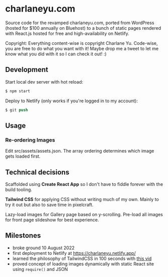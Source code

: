 # charlaneyu.com

Source code for the revamped charlaneyu.com, ported from WordPress (hosted for $100 annually on Bluehost) to a bunch of static pages rendered with React.js hosted for free and high-availability on Netlify.

Copyright: Everything content-wise is copyright Charlane Yu. Code-wise, you are free to do what you want with it! Maybe drop me a tweet to let me know what you did with it so I can check it out! :) 

## Development

Start local dev server with hot reload:

```s
$ npm start
```

Deploy to Netlify (only works if you're logged in to my account):

```s
$ git push
```

## Usage 

### Re-ordering Images

Edit src/assets/assets.json. The array ordering determines which image gets loaded first.

## Technical decisions

Scaffolded using **Create React App** so I don't have to fiddle forever with the build tooling.

**Tailwind CSS** for applying CSS without writing much of my own. Mainly to try it out but also to save time in pixelcraft.

Lazy-load images for Gallery page based on y-scrolling. Pre-load all images for front page slideshow for best experience.

## Milestones

- broke ground 10 August 2022
- first deployment to Netlify at https://charlaneyu.netlify.app/
- learned the philosophy of TailwindCSS in 100 seconds with [this vid](https://www.youtube.com/watch?v=mr15Xzb1Ook)
- proved concept of loading images dynamically with static React site using `require()` and JSON
